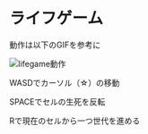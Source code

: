 # ライフゲーム
動作は以下のGIFを参考に

![lifegame動作](https://user-images.githubusercontent.com/56217982/88622709-57a57600-d0de-11ea-845f-9dbea38f2ee4.gif)

WASDでカーソル（☆）の移動

SPACEでセルの生死を反転

Rで現在のセルから一つ世代を進める
